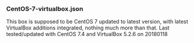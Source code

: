 ### CentOS-7-virtualbox.json

This box is supposed to be CentOS 7 updated to latest version, with latest VirtualBox additions integrated, nothing much more than that.
Last tested/updated with CentOS 7.4 and VirtualBox 5.2.6 on 20180118


